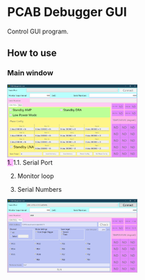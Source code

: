 # PCAB Debugger GUI
Control GUI program.

## How to use

### Main window
<img src="https://github.com/mw-eng/PCAB_Debugger/blob/master/PCAB_Debugger_GUI/assets/UI1.png?raw=true" width="300px"><br>
<span style="background-color:#FFB8FFFD;color:#000000">1. </span>
1.1. Serial Port  

2. Monitor loop 

3. Serial Numbers




<img src="https://github.com/mw-eng/PCAB_Debugger/blob/master/PCAB_Debugger_GUI/assets/UI2.png?raw=true" width="300px">
